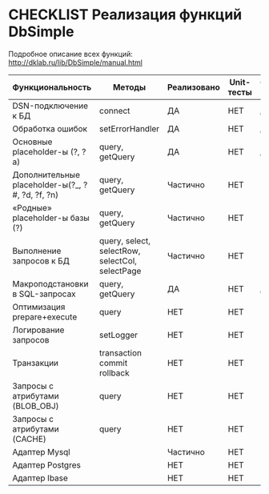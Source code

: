 # CHECKLIST Реализация функций DbSimple

Подробное описание всех функций: http://dklab.ru/lib/DbSimple/manual.html

|Функциональность|Методы| Реализовано | Unit-тесты |Функциональные тесты|Кто делает|
|----------------|------|----------------------|------------|--------------------|----------|
|DSN-подключение к БД|connect|ДА|НЕТ|ДА|пропуск|
|Обработка ошибок|setErrorHandler|ДА|НЕТ|ДА|пропуск|
|Основные placeholder-ы (?, ?a)|query, getQuery|ДА|НЕТ|ДА|пропуск|
|Дополнительные placeholder-ы(?_, ?#, ?d, ?f, ?n)|query, getQuery|Частично|НЕТ|Частично|свободно|
|«Родные» placeholder-ы базы (?)|query, getQuery|Частично|НЕТ|Частично|свободно|
|Выполнение запросов к БД |query, select, selectRow, selectCol, selectPage|Частично|НЕТ|Частично|свободно|
|Макроподстановки в SQL-запросах |query, getQuery|ДА|НЕТ|ДА|пропуск|
|Оптимизация prepare+execute |query|НЕТ|НЕТ|НЕТ|свободно|
|Логирование запросов |setLogger|НЕТ|НЕТ|НЕТ|свободно|
|Транзакции |transaction commit rollback|НЕТ|НЕТ|НЕТ|свободно|
|Запросы с атрибутами (BLOB_OBJ) |query|НЕТ|НЕТ|НЕТ|свободно|
|Запросы с атрибутами (CACHE) |query|НЕТ|НЕТ|НЕТ|свободно|
|Адаптер Mysql | |Частично|НЕТ|НЕТ|свободно|
|Адаптер Postgres | |НЕТ|НЕТ|НЕТ|свободно|
|Адаптер Ibase | |НЕТ|НЕТ|НЕТ|свободно|